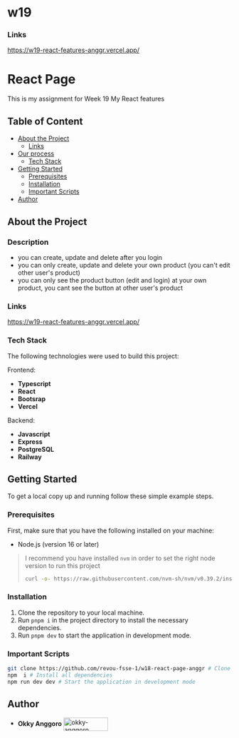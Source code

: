 # w19
### Links 
https://w19-react-features-anggr.vercel.app/


# React Page

This is my assignment for Week 19 My React features

## Table of Content

- [About the Project](#about-the-project)
  - [Links](#Links)
- [Our process](#Our-process)
  - [Tech Stack](#tech-stack)
- [Getting Started](#getting-started)
  - [Prerequisites](#prerequisites)
  - [Installation](#installation)
  - [Important Scripts](#important-scripts)
- [Author](#author)

## About the Project
### Description
- you can create, update and delete after you login
- you can only create, update and delete your own product (you can't edit other user's product)
- you can only see the product button (edit and login) at your own product, you cant see the button at other user's product

### Links
https://w19-react-features-anggr.vercel.app/
### Tech Stack

The following technologies were used to build this project:

Frontend:
- **Typescript**
- **React**
- **Bootsrap**
- **Vercel**

Backend:
- **Javascript**
- **Express**
- **PostgreSQL**
- **Railway**


## Getting Started

To get a local copy up and running follow these simple example steps.

### Prerequisites

First, make sure that you have the following installed on your machine:

- Node.js (version 16 or later)

> I recommend you have installed `nvm` in order to set the right node version to run this project
>
> ```sh
> curl -o- https://raw.githubusercontent.com/nvm-sh/nvm/v0.39.2/install.sh | bash
> ```

### Installation

1. Clone the repository to your local machine.
1. Run `pnpm i` in the project directory to install the necessary dependencies.
1. Run `pnpm dev` to start the application in development mode.

### Important Scripts

```sh
git clone https://github.com/revou-fsse-1/w18-react-page-anggr # Clone the repository
npm  i # Install all dependencies
npm run dev dev # Start the application in development mode
```

## Author

- **Okky Anggoro**
  <a href="https://github.com/anggr" target="blank"><img align="center" src="https://img.shields.io/badge/GitHub-100000?style=for-the-badge&logo=github&logoColor=white" alt="okky-anggoro" height="30" width="100" /></a>
